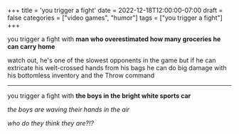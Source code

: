 +++
title = 'you trigger a fight'
date = 2022-12-18T12:00:00-07:00
draft = false
categories = ["video games", "humor"]
tags = ["you trigger a fight"]
+++

you trigger a fight with **man who overestimated how many groceries he can carry home**

watch out, he's one of the slowest opponents in the game but if he can extricate his welt-crossed hands from his bags he can do big damage with his bottomless inventory and the Throw command

------

you trigger a fight with **the boys in the bright white sports car**

_the boys are waving their hands in the air_

_who do they think they are?!?_